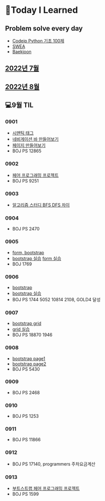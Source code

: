 # 📖Today I Learned

## Problem solve every day
* [Codeip Python 기초 100제](./Python_codeup/README.md)
* [SWEA](./SWEA/README.md)
* [Baekjoon](./Baekjoon/README.md)


## [2022년 7월](./202207TIL.md)
## [2022년 8월](./202208TIL.md)

## 💻9월 TIL
### 0901
* [시맨틱 태그](./수업내용/0901/web_day4.md)
* [네비게이션 바 만들어보기](./수업내용/0901/index.html)
* [페이지 만들어보기](./수업내용/0901/실습04/index.html)
* BOJ PS 12865

### 0902
* [페어 프로그래밍 프로젝트](./수업내용/0902/index.html)
* BOJ PS 9251

### 0903
* [알고리즘 스터디 BFS DFS 차이](./수업내용/0902/DFSBFS.md)

### 0904
* BOJ PS 2470

### 0905
* [form, bootstrap](./수업내용/0905/web_day5.md)
* [bootstrap 실습](./수업내용/0905/index.html) [form 실습](./수업내용/0905/login.html)
* BOJ 1769

### 0906
* [bootstrap](./수업내용/0906/web_day6.md)
* [bootstrap 실습](./수업내용/0906/실습6/main.html)
* BOJ PS 1744 5052 10814 2108, GOLD4 달성

### 0907
* [bootstrap grid](./수업내용/0907/web_day7.md)
* [grid 실습](./수업내용/0907/index.html)
* BOJ PS 18870 1946

### 0908
* [bootstrap page1](./수업내용/0908/index_1.html)
* [bootstrap page2](./수업내용/0908/index_2.html)
* BOJ PS 5430

### 0909
* BOJ PS 2468

### 0910
* BOJ PS 1253

### 0911
* BOJ PS 11866

### 0912
* BOJ PS 17140, programmers 주차요금계산

### 0913
* [부트스트랩 페어 프로그래밍 프로젝트](./수업내용/0913/README.md)
* BOJ PS 1599